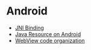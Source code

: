 # Android
- [JNI Binding](JNI_Binding.md)
- [Java Resource on Android](Java_Resources_on_Android.md)
- [WebView code organization](WebView_code_organization.md)